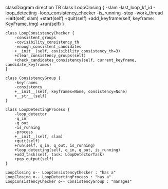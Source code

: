 classDiagram
    direction TB
    class LoopClosing {
        -slam
        -last_loop_kf_id
        -loop_detecting
        -loop_consistency_checker
        -is_running
        -stop
        -work_thread
        +__init__(self, slam)
        +start(self)
        +quit(self)
        +add_keyframe(self, keyframe: KeyFrame, img)
        +run(self)
    }

    class LoopConsistencyChecker {
        -consistent_groups
        -covisibility_consistency_th
        -enough_consistent_candidates
        +__init__(self, covisibility_consistency_th=3)
        +clear_consistency_groups(self)
        +check_candidates_consistency(self, current_keyframe, candidate_keyframes)
    }

    class ConsistencyGroup {
        -keyframes
        -consistency
        +__init__(self, keyframes=None, consistency=None)
        +__str__(self)
    }

    class LoopDetectingProcess {
        -loop_detector
        -q_in
        -q_out
        -is_running
        -process
        +__init__(self, slam)
        +quit(self)
        +run(self, q_in, q_out, is_running)
        +loop_detecting(self, q_in, q_out, is_running)
        +add_task(self, task: LoopDetectorTask)
        +pop_output(self)
    }

    LoopClosing o-- LoopConsistencyChecker : "has a"
    LoopClosing o-- LoopDetectingProcess : "has a"
    LoopConsistencyChecker o-- ConsistencyGroup : "manages"